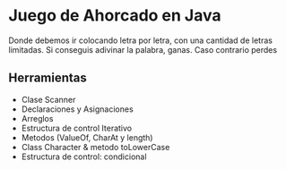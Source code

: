 # Juego de Ahorcado en Java

Donde debemos ir colocando letra por letra, con una cantidad de letras limitadas. Si conseguis adivinar la palabra, ganas. Caso contrario perdes

## Herramientas
* Clase Scanner
* Declaraciones y Asignaciones
* Arreglos
* Estructura de control Iterativo
* Metodos (ValueOf, CharAt y length)
* Class Character & metodo toLowerCase
* Estructura de control: condicional